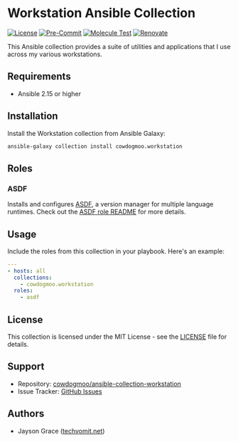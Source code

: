 # Workstation Ansible Collection

[![License](https://img.shields.io/github/license/CowDogMoo/ansible-collection-workstation?label=License&style=flat&color=blue&logo=github)](https://github.com/CowDogMoo/ansible-collection-workstation/blob/main/LICENSE)
[![Pre-Commit](https://github.com/CowDogMoo/ansible-collection-workstation/actions/workflows/pre-commit.yaml/badge.svg)](https://github.com/CowDogMoo/ansible-collection-workstation/actions/workflows/pre-commit.yaml)
[![Molecule Test](https://github.com/CowDogMoo/ansible-collection-workstation/actions/workflows/molecule.yaml/badge.svg)](https://github.com/CowDogMoo/ansible-collection-workstation/actions/workflows/molecule.yaml)
[![Renovate](https://github.com/CowDogMoo/ansible-collection-workstation/actions/workflows/renovate.yaml/badge.svg)](https://github.com/CowDogMoo/ansible-collection-workstation/actions/workflows/renovate.yaml)

This Ansible collection provides a suite of utilities and
applications that I use across my various workstations.

## Requirements

- Ansible 2.15 or higher

## Installation

Install the Workstation collection from Ansible Galaxy:

```bash
ansible-galaxy collection install cowdogmoo.workstation
```

## Roles

### ASDF

Installs and configures [ASDF](https://asdf-vm.com/), a version manager for
multiple language runtimes.
Check out the [ASDF role README](roles/asdf/README.md) for more details.

## Usage

Include the roles from this collection in your playbook. Here's an example:

```yaml
---
- hosts: all
  collections:
    - cowdogmoo.workstation
  roles:
    - asdf
```

## License

This collection is licensed under the MIT License - see the
[LICENSE](LICENSE) file for details.

## Support

- Repository: [cowdogmoo/ansible-collection-workstation](http://github.com/CowDogMoo/ansible-collection-workstation)
- Issue Tracker: [GitHub Issues](https://github.com/CowDogMoo/ansible-collection-workstation/issues)

## Authors

- Jayson Grace ([techvomit.net](https://techvomit.net))
